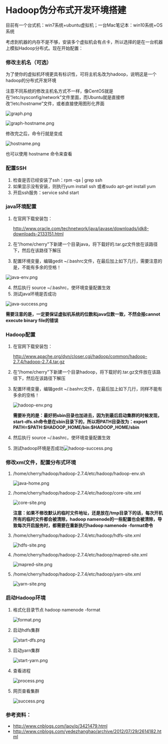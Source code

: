 # Hadoop伪分布式开发环境搭建

目前有一个台式机：win7系统+ubuntu虚拟机；一台Mac笔记本：win10系统+OS系统

考虑到机器的内存不是不够，安装多个虚拟机会有点卡，所以选择的是在一台机器上模拟Hadoop分布式。现在开始配置：

### 修改主机名（可选）

为了使你的虚拟机环境更具有标识性，可将主机名改为hadoop，说明这是一个hadoop的分布式开发环境

注意不同系统的修改主机名方式不一样，像CentOS就是在“/etc/sysconfig/network”文件里面，而Ubuntu就是直接修改“/etc/hostname”文件，或者直接使用图形化界面

![graph.png](https://github.com/ChaoZeyi/Hadoop/blob/master/pics/graph.png?raw=true)

![graph-hostname.png](https://github.com/ChaoZeyi/Hadoop/blob/master/pics/graph-hostname.png?raw=true)

修改完之后，命令行就是变成

![hostname.png](https://github.com/ChaoZeyi/Hadoop/blob/master/pics/hostname.png?raw=true)

也可以使用  hostname 命令来查看

### 配置SSH

1. 检查是否已经安装了ssh：rpm -qa | grep ssh
2. 如果显示没有安装，则执行yum install ssh 或者sudo apt-get install yum
3. 开启ssh服务：service sshd start

### java环境配置

1. 在官网下载安装包：

   http://www.oracle.com/technetwork/java/javase/downloads/jdk8-downloads-2133151.html

2. 在“/home/cherry"下新建一个目录java，将下载好的.tar.gz文件放在该路径下，然后在该路径下解压

3. 配置环境变量，编辑gedit ~/.bashrc文件，在最后加上如下几行，需要注意的是，不能有多余的空格！

![java-env.png](https://github.com/ChaoZeyi/Hadoop/blob/master/pics/java-env.png?raw=true)

4. 然后执行 source ~/.bashrc，使环境变量配置生效
5. 测试java环境是否成功

![java-success.png](https://github.com/ChaoZeyi/Hadoop/blob/master/pics/java-success.png?raw=true)

**需要注意的是，一定要保证虚拟机系统的位数和java位数一致，不然会报cannot execute binary file的错误**

### Hadoop配置

1. 在官网下载安装包：

   http://www.apache.org/dyn/closer.cgi/hadoop/common/hadoop-2.7.4/hadoop-2.7.4.tar.gz

2. 在“/home/cherry"下新建一个目录hadoop，将下载好的.tar.gz文件放在该路径下，然后在该路径下解压

3. 配置环境变量，编辑gedit ~/.bashrc文件，在最后加上如下几行，同样不能有多余的空格！

   ![hadoop-env.png](https://github.com/ChaoZeyi/Hadoop/blob/master/pics/hadoop-env.png?raw=true)

   **需要补充的是：最好把sbin目录也加进去，因为到最后启动集群的时候发现，start-dfs.sh命令是在sbin目录下的，所以将PATH目录改为：export PATH=\$PATH:\$HADOOP_HOME/bin:$HADOOP_HOME/sbin**

4. 然后执行 source ~/.bashrc，使环境变量配置生效

5. 测试hadoop环境是否成功![hadoop-success.png](https://github.com/ChaoZeyi/Hadoop/blob/master/pics/hadoop-success.png?raw=true)

### 修改xml文件，配置分布式环境

1. /home/cherry/hadoop/hadoop-2.7.4/etc/hadoop/hadoop-env.sh

   ![java-home.png](https://github.com/ChaoZeyi/Hadoop/blob/master/pics/java-home.png?raw=true)

2. /home/cherry/hadoop/hadoop-2.7.4/etc/hadoop/core-site.xml

   ![core-site.png](https://github.com/ChaoZeyi/Hadoop/blob/master/pics/core-site.png?raw=true)

   **注意：如果不修改默认的临时文件地址，还是放在/tmp目录下的话，每次开机所有的临时文件都会被清除，hadoop namenode的一些配置也会被清除，导致每次开启服务时，都需要在重新执行hadoop namenode -format命令**

3. /home/cherry/hadoop/hadoop-2.7.4/etc/hadoop/hdfs-site.xml

   ![hdfs-site.png](https://github.com/ChaoZeyi/Hadoop/blob/master/pics/hdfs-site.png?raw=true)

4. /home/cherry/hadoop/hadoop-2.7.4/etc/hadoop/mapred-site.xml

   ![mapred-site.png](https://github.com/ChaoZeyi/Hadoop/blob/master/pics/mapred-site.png?raw=true)

5. /home/cherry/hadoop/hadoop-2.7.4/etc/hadoop/yarn-site.xml

   ![yarn-site.png](https://github.com/ChaoZeyi/Hadoop/blob/master/pics/yarn-site.png?raw=true)

### 启动Hadoop环境

1. 格式化目录节点 hadoop namenode -format

   ![format.png](https://github.com/ChaoZeyi/Hadoop/blob/master/pics/format.png?raw=true)

2. 启动hdfs集群

   ![start-dfs.png](https://github.com/ChaoZeyi/Hadoop/blob/master/pics/start-dfs.png?raw=true)

3. 启动yarn集群

   ![start-yarn.png](https://github.com/ChaoZeyi/Hadoop/blob/master/pics/start-yarn.png?raw=true)

4. 查看进程

   ![process.png](https://github.com/ChaoZeyi/Hadoop/blob/master/pics/process.png?raw=true)

5. 网页查看集群

   ![success.png](https://github.com/ChaoZeyi/Hadoop/blob/master/pics/success.png?raw=true)



### 参考资料：

- http://www.cnblogs.com/laov/p/3421479.html
- http://www.cnblogs.com/yedezhanghao/archive/2012/07/29/2614182.html

